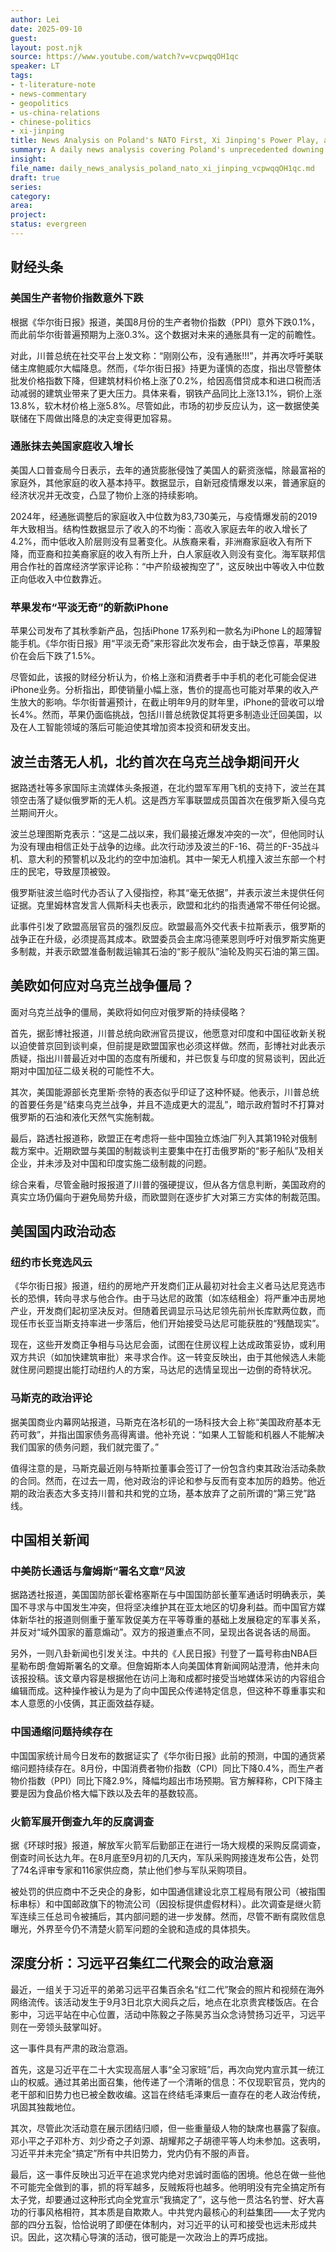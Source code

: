```yaml
---
author: Lei
date: 2025-09-10
guest: 
layout: post.njk
source: https://www.youtube.com/watch?v=vcpwqqOH1qc
speaker: LT
tags:
- t-literature-note
- news-commentary
- geopolitics
- us-china-relations
- chinese-politics
- xi-jinping
title: News Analysis on Poland's NATO First, Xi Jinping's Power Play, and US Economic Signals
summary: A daily news analysis covering Poland's unprecedented downing of a Russian drone, a "Red Second Generation" gathering as a show of Xi Jinping's power, persistent deflation in China, and key US economic reports on inflation and household income.
insight:
file_name: daily_news_analysis_poland_nato_xi_jinping_vcpwqqOH1qc.md
draft: true
series:
category:
area:
project:
status: evergreen
---
```


## 财经头条

### 美国生产者物价指数意外下跌

根据《华尔街日报》报道，美国8月份的生产者物价指数（PPI）意外下跌0.1%，而此前华尔街普遍预期为上涨0.3%。这个数据对未来的通胀具有一定的前瞻性。

对此，川普总统在社交平台上发文称：“刚刚公布，没有通胀\!\!\!”，并再次呼吁美联储主席鲍威尔大幅降息。然而，《华尔街日报》持更为谨慎的态度，指出尽管整体批发价格指数下降，但建筑材料价格上涨了0.2%，给因高借贷成本和进口税而活动减弱的建筑业带来了更大压力。具体来看，钢铁产品同比上涨13.1%，铜价上涨13.8%，软木材价格上涨5.8%。尽管如此，市场的初步反应认为，这一数据使美联储在下周做出降息的决定变得更加容易。

### 通胀抹去美国家庭收入增长

美国人口普查局今日表示，去年的通货膨胀侵蚀了美国人的薪资涨幅，除最富裕的家庭外，其他家庭的收入基本持平。数据显示，自新冠疫情爆发以来，普通家庭的经济状况并无改变，凸显了物价上涨的持续影响。

2024年，经通胀调整后的家庭收入中位数为83,730美元，与疫情爆发前的2019年大致相当。结构性数据显示了收入的不均衡：高收入家庭去年的收入增长了4.2%，而中低收入阶层则没有显著变化。从族裔来看，非洲裔家庭收入有所下降，而亚裔和拉美裔家庭的收入有所上升，白人家庭收入则没有变化。海军联邦信用合作社的首席经济学家评论称：“中产阶级被掏空了”，这反映出中等收入中位数正向低收入中位数靠近。

### 苹果发布“平淡无奇”的新款iPhone

苹果公司发布了其秋季新产品，包括iPhone 17系列和一款名为iPhone L的超薄智能手机。《华尔街日报》用“平淡无奇”来形容此次发布会，由于缺乏惊喜，苹果股价在会后下跌了1.5%。

尽管如此，该报的财经分析认为，价格上涨和消费者手中手机的老化可能会促进iPhone业务。分析指出，即使销量小幅上涨，售价的提高也可能对苹果的收入产生放大的影响。华尔街普遍预计，在截止明年9月的财年里，iPhone的营收可以增长4%。然而，苹果仍面临挑战，包括川普总统敦促其将更多制造业迁回美国，以及在人工智能领域的落后可能迫使其增加资本投资和研发支出。

## 波兰击落无人机，北约首次在乌克兰战争期间开火

据路透社等多家国际主流媒体头条报道，在北约盟军军用飞机的支持下，波兰在其领空击落了疑似俄罗斯的无人机。这是西方军事联盟成员国首次在俄罗斯入侵乌克兰期间开火。

波兰总理图斯克表示：“这是二战以来，我们最接近爆发冲突的一次”，但他同时认为没有理由相信正处于战争的边缘。此次行动涉及波兰的F-16、荷兰的F-35战斗机、意大利的预警机以及北约的空中加油机。其中一架无人机撞入波兰东部一个村庄的民宅，导致屋顶被毁。

俄罗斯驻波兰临时代办否认了入侵指控，称其“毫无依据”，并表示波兰未提供任何证据。克里姆林宫发言人佩斯科夫也表示，欧盟和北约的指责通常不带任何论据。

此事件引发了欧盟高层官员的强烈反应。欧盟最高外交代表卡拉斯表示，俄罗斯的战争正在升级，必须提高其成本。欧盟委员会主席冯德莱恩则呼吁对俄罗斯实施更多制裁，并表示欧盟准备制裁运输其石油的“影子舰队”油轮及购买石油的第三国。

## 美欧如何应对乌克兰战争僵局？

面对乌克兰战争的僵局，美欧将如何应对俄罗斯的持续侵略？

首先，据彭博社报道，川普总统向欧洲官员提议，他愿意对印度和中国征收新关税以迫使普京回到谈判桌，但前提是欧盟国家也必须这样做。然而，彭博社对此表示质疑，指出川普最近对中国的态度有所缓和，并已恢复与印度的贸易谈判，因此近期对中国加征二级关税的可能性不大。

其次，美国能源部长克里斯·奈特的表态似乎印证了这种怀疑。他表示，川普总统的首要任务是“结束乌克兰战争，并且不造成更大的混乱”，暗示政府暂时不打算对俄罗斯的石油和液化天然气实施制裁。

最后，路透社报道称，欧盟正在考虑将一些中国独立炼油厂列入其第19轮对俄制裁方案中。近期欧盟与美国的制裁谈判主要集中在打击俄罗斯的“影子船队”及相关企业，并未涉及对中国和印度实施二级制裁的问题。

综合来看，尽管金融时报报道了川普的强硬提议，但从各方信息判断，美国政府的真实立场仍偏向于避免局势升级，而欧盟则在逐步扩大对第三方实体的制裁范围。

## 美国国内政治动态

### 纽约市长竞选风云

《华尔街日报》报道，纽约的房地产开发商们正从最初对社会主义者马达尼竞选市长的恐惧，转向寻求与他合作。由于马达尼的政策（如冻结租金）将严重冲击房地产业，开发商们起初坚决反对。但随着民调显示马达尼领先前州长库默两位数，而现任市长亚当斯支持率进一步落后，他们开始接受马达尼可能获胜的“残酷现实”。

现在，这些开发商正争相与马达尼会面，试图在住房议程上达成政策妥协，或利用双方共识（如加快建筑审批）来寻求合作。这一转变反映出，由于其他候选人未能就住房问题提出能打动纽约人的方案，马达尼的选情呈现出一边倒的奇特状况。

### 马斯克的政治评论

据美国商业内幕网站报道，马斯克在洛杉矶的一场科技大会上称“美国政府基本无药可救”，并指出国家债务高得离谱。他补充说：“如果人工智能和机器人不能解决我们国家的债务问题，我们就完蛋了。”

值得注意的是，马斯克最近刚与特斯拉董事会签订了一份包含约束其政治活动条款的合同。然而，在过去一周，他对政治的评论和参与反而有变本加厉的趋势。他近期的政治表态大多支持川普和共和党的立场，基本放弃了之前所谓的“第三党”路线。

## 中国相关新闻

### 中美防长通话与詹姆斯“署名文章”风波

据路透社报道，美国国防部长霍格塞斯在与中国国防部长董军通话时明确表示，美国不寻求与中国发生冲突，但将坚决维护其在亚太地区的切身利益。而中国官方媒体新华社的报道则侧重于董军敦促美方在平等尊重的基础上发展稳定的军事关系，并反对“域外国家的蓄意煽动”。双方的报道重点不同，呈现出各说各话的局面。

另外，一则八卦新闻也引发关注。中共的《人民日报》刊登了一篇号称由NBA巨星勒布朗·詹姆斯署名的文章。但詹姆斯本人向美国体育新闻网站澄清，他并未向该报投稿。该文章内容是根据他在访问上海和成都时接受当地媒体采访的内容组合编辑而成。这种操作被认为是为了向中国民众传递特定信息，但这种不尊重事实和本人意愿的小伎俩，其正面效益存疑。

### 中国通缩问题持续存在

中国国家统计局今日发布的数据证实了《华尔街日报》此前的预测，中国的通货紧缩问题持续存在。8月份，中国消费者物价指数（CPI）同比下降0.4%，而生产者物价指数（PPI）同比下降2.9%，降幅均超出市场预期。官方解释称，CPI下降主要是因为食品价格大幅下跌以及去年的基数较高。

### 火箭军展开倒查九年的反腐调查

据《环球时报》报道，解放军火箭军后勤部正在进行一场大规模的采购反腐调查，倒查时间长达九年。在8月底至9月初的几天内，军队采购网接连发布公告，处罚了74名评审专家和116家供应商，禁止他们参与军队采购项目。

被处罚的供应商中不乏央企的身影，如中国通信建设北京工程局有限公司（被指围标串标）和中国邮政旗下的物流公司（因投标提供虚假材料）。此次调查是继火箭军连续三任总司令被捕后，其内部问题的进一步发酵。然而，尽管不断有腐败信息曝光，外界至今仍不清楚火箭军问题的全貌和造成的具体损失。

## 深度分析：习远平召集红二代聚会的政治意涵

最近，一组关于习近平的弟弟习远平召集百余名“红二代”聚会的照片和视频在海外网络流传。该活动发生于9月3日北京大阅兵之后，地点在北京贵宾楼饭店。在合影中，习远平站在中心位置，活动中陈毅之子陈昊苏当众念诗赞扬习近平，习远平则在一旁领头鼓掌叫好。

这一事件具有严肃的政治意涵。

首先，这是习近平在二十大实现高层人事“全习家班”后，再次向党内宣示其一统江山的权威。通过其弟出面召集，他传递了一个清晰的信息：不仅现职官员，党内的老干部和旧势力也已被全数收编。这旨在终结毛泽東后一直存在的老人政治传统，巩固其独裁地位。

其次，尽管此次活动意在展示团结归顺，但一些重量级人物的缺席也暴露了裂痕。邓小平之子邓朴方、刘少奇之子刘源、胡耀邦之子胡德平等人均未参加。这表明，习近平并未完全“搞定”所有中共旧势力，党内仍有不服的声音。

最后，这一事件反映出习近平在追求党内绝对忠诚时面临的困境。他总在做一些他不可能完全做到的事，抓的将军越多，反贼叛将也越多。他明明没有完全搞定所有太子党，却要通过这种形式向全党宣示“我搞定了”，这与他一贯沽名钓誉、好大喜功的行事风格相符，其本质是自欺欺人。中共党内最核心的利益集团——太子党内部的四分五裂，恰恰说明了即便在体制内，对习近平的认可和接受也远未形成共识。因此，这次精心导演的活动，很可能是一次政治上的弄巧成拙。
